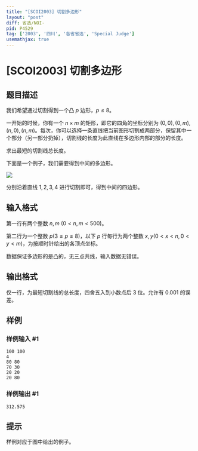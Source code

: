 ```yaml
---
title: "[SCOI2003] 切割多边形"
layout: "post"
diff: 省选/NOI-
pid: P4529
tag: ['2003', '四川', '各省省选', 'Special Judge']
usemathjax: true
---
```


# [SCOI2003] 切割多边形
## 题目描述

我们希望通过切割得到一个凸 $p$ 边形，$p\le 8$。

一开始的时候，你有一个 $n\times m$ 的矩形，即它的四角的坐标分别为 $(0,0), (0,m), (n,0), (n,m)$。每次，你可以选择一条直线把当前图形切割成两部分，保留其中一个部分（另一部分扔掉），切割线的长度为此直线在多边形内部的部分的长度。

求出最短的切割线总长度。

下面是一个例子，我们需要得到中间的多边形。

![](https://cdn.luogu.com.cn/upload/pic/18468.png)

分别沿着直线 $1,2,3,4$ 进行切割即可，得到中间的四边形。
## 输入格式

第一行有两个整数 $n,m\ (0 < n,m < 500)$。

第二行为一个整数 $p(3\le p\le 8)$，以下 $p$ 行每行为两个整数 $x, y(0 < x < n, 0 < y < m)$，为按顺时针给出的各顶点坐标。

数据保证多边形的是凸的，无三点共线，输入数据无错误。
## 输出格式

仅一行，为最短切割线的总长度，四舍五入到小数点后 $3$ 位。允许有 $0.001$ 的误差。
## 样例

### 样例输入 #1
```
100 100
4
80 80
70 30
20 20
20 80
```
### 样例输出 #1
```
312.575
```
## 提示

样例对应于图中给出的例子。
